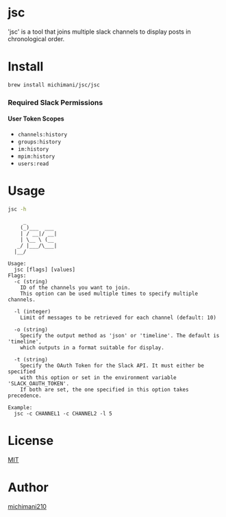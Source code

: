 jsc
===

'jsc' is a tool that joins multiple slack channels to display posts in chronological order.

# Install

```bash
brew install michimani/jsc/jsc
```

### Required Slack Permissions

#### User Token Scopes

- `channels:history`
- `groups:history`
- `im:history`
- `mpim:history`
- `users:read`


# Usage

```bash
jsc -h
```

```text
     _
    (_)___  ___
    | / __|/ __|
    | \__ \ (__
   _/ |___/\___|
  |__/

Usage:
  jsc [flags] [values]
Flags:
  -c (string)
    ID of the channels you want to join.
    This option can be used multiple times to specify multiple channels.

  -l (integer)
    Limit of messages to be retrieved for each channel (default: 10)

  -o (string)
    Specify the output method as 'json' or 'timeline'. The default is 'timeline',
    which outputs in a format suitable for display.

  -t (string)
    Specify the OAuth Token for the Slack API. It must either be specified
    with this option or set in the environment variable 'SLACK_OAUTH_TOKEN'.
    If both are set, the one specified in this option takes precedence.

Example:
  jsc -c CHANNEL1 -c CHANNEL2 -l 5
```


# License

[MIT](https://github.com/michimani/jsc/blob/main/LICENSE)

# Author

[michimani210](https://twitter.com/michimani210)